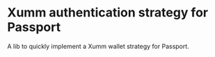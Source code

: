# Xumm authentication strategy for Passport

A lib to quickly implement a Xumm wallet strategy for Passport.
